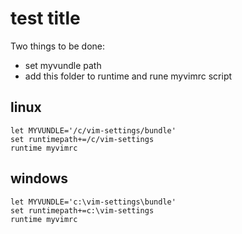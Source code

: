 # test title

Two things to be done:

- set myvundle path
- add this folder to runtime and rune myvimrc script

## linux 

    let MYVUNDLE='/c/vim-settings/bundle'
    set runtimepath+=/c/vim-settings
    runtime myvimrc


## windows

    let MYVUNDLE='c:\vim-settings\bundle'
    set runtimepath+=c:\vim-settings
    runtime myvimrc 

